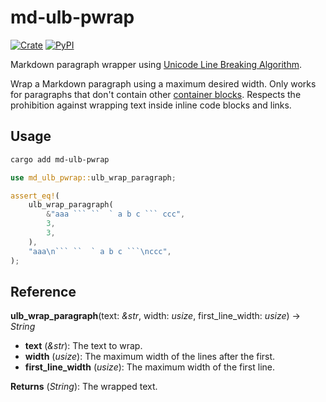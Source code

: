 # md-ulb-pwrap

<!-- This file has been autogenerated.
To update it, change the content of `rust/src/lib.rs`
and run `pre-commit run -a cargo-readme`
-->

[![Crate](https://img.shields.io/crates/v/md-ulb-pwrap?logo=rust)](https://crates.io/crates/md-ulb-pwrap) [![PyPI](https://img.shields.io/pypi/v/md-ulb-pwrap?logo=python&logoColor=white)](https://pypi.org/project/md-ulb-pwrap/)

Markdown paragraph wrapper using [Unicode Line Breaking
Algorithm].

Wrap a Markdown paragraph using a maximum desired width.
Only works for paragraphs that don't contain other
[container blocks]. Respects the prohibition against wrapping
text inside inline code blocks and links.

[unicode line breaking algorithm]: https://unicode.org/reports/tr14/
[container blocks]: https://spec.commonmark.org/0.30/#container-blocks

## Usage

```bash
cargo add md-ulb-pwrap
```

````rust
use md_ulb_pwrap::ulb_wrap_paragraph;

assert_eq!(
    ulb_wrap_paragraph(
        &"aaa ``` ``  ` a b c ``` ccc",
        3,
        3,
    ),
    "aaa\n``` ``  ` a b c ```\nccc",
);
````

## Reference

**ulb_wrap_paragraph**(text: _&str_, width: _usize_, first_line_width: <i>usize</i>) -> <i>String</i>

- **text** (_&str_): The text to wrap.
- **width** (_usize_): The maximum width of the lines after the first.
- **first_line_width** (_usize_): The maximum width of the first line.

**Returns** (_String_): The wrapped text.
